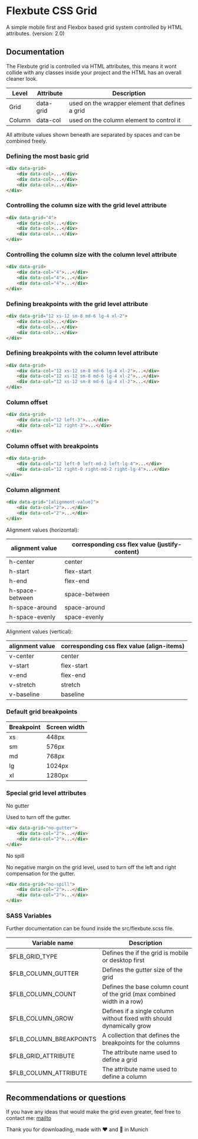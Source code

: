 # Flexbute CSS Grid

A simple mobile first and Flexbox based grid system controlled by HTML attributes. (version: 2.0)

## Documentation

The Flexbute grid is controlled via HTML attributes, this means it wont collide with any classes inside your project and the HTML has an overall cleaner look.

| Level  | Attribute | Description                                     |
|--------|-----------|-------------------------------------------------|
| Grid   | data-grid | used on the wrapper element that defines a grid |
| Column | data-col  | used on the column element to control it        |

All attribute values shown beneath are separated by spaces and can be combined freely.

### Defining the most basic grid

```html
<div data-grid>
    <div data-col>...</div>
    <div data-col>...</div>
    <div data-col>...</div>
</div>
```

### Controlling the column size with the grid level attribute

```html
<div data-grid="4">
    <div data-col>...</div>
    <div data-col>...</div>
    <div data-col>...</div>
</div>
```

### Controlling the column size with the column level attribute

```html
<div data-grid>
    <div data-col="4">...</div>
    <div data-col="4">...</div>
    <div data-col="4">...</div>
</div>
```

### Defining breakpoints with the grid level attribute

```html
<div data-grid="12 xs-12 sm-8 md-6 lg-4 xl-2">
    <div data-col>...</div>
    <div data-col>...</div>
    <div data-col>...</div>
</div>
```

### Defining breakpoints with the column level attribute

```html
<div data-grid>
    <div data-col="12 xs-12 sm-8 md-6 lg-4 xl-2">...</div>
    <div data-col="12 xs-12 sm-8 md-6 lg-4 xl-2">...</div>
    <div data-col="12 xs-12 sm-8 md-6 lg-4 xl-2">...</div>
</div>
```

### Column offset

```html
<div data-grid>
    <div data-col="12 left-3">...</div>
    <div data-col="12 right-3">...</div>
</div>
```

### Column offset with breakpoints

```html
<div data-grid>
    <div data-col="12 left-0 left-md-2 left-lg-4">...</div>
    <div data-col="12 right-0 right-md-2 right-lg-4">...</div>
</div>
```

### Column alignment

```html
<div data-grid="[alignment-value]">
    <div data-col="2">...</div>
    <div data-col="2">...</div>
</div>
```

Alignment values (horizontal):

| alignment value | corresponding css flex value (justify-content) |
|-----------------|------------------------------------------------|
| h-center        | center                                         |
| h-start         | flex-start                                     |
| h-end           | flex-end                                       |
| h-space-between | space-between                                  |
| h-space-around  | space-around                                   |
| h-space-evenly  | space-evenly                                   |

Alignment values (vertical):

| alignment value | corresponding css flex value (align-items) |
|-----------------|--------------------------------------------|
| v-center        | center                                     |
| v-start         | flex-start                                 |
| v-end           | flex-end                                   |
| v-stretch       | stretch                                    |
| v-baseline      | baseline                                   |

### Default grid breakpoints

| Breakpoint  | Screen width |
|-------------|--------------|
| xs          | 448px        |
| sm          | 576px        |
| md          | 768px        |
| lg          | 1024px       |
| xl          | 1280px       |

### Special grid level attributes

No gutter

Used to turn off the gutter.

```html
<div data-grid="no-gutter">
    <div data-col="2">...</div>
    <div data-col="2">...</div>
</div>
```

No spill

No negative margin on the grid level, used to turn off the left and right compensation for the gutter.

```html
<div data-grid="no-spill">
    <div data-col="2">...</div>
    <div data-col="2">...</div>
</div>
```

### SASS Variables

Further documentation can be found inside the src/flexbute.scss file.

| Variable name           | Description                                                             |
|-------------------------|-------------------------------------------------------------------------|
| $FLB_GRID_TYPE          | Defines the if the grid is mobile or desktop first                      |
| $FLB_COLUMN_GUTTER      | Defines the gutter size of the grid                                     |
| $FLB_COLUMN_COUNT       | Defines the base column count of the grid (max combined width in a row) |
| $FLB_COLUMN_GROW        | Defines if a single column without fixed with should dynamically grow   |
| $FLB_COLUMN_BREAKPOINTS | A collection that defines the breakpoints for the columns               |
| $FLB_GRID_ATTRIBUTE     | The attribute name used to define a grid                                |
| $FLB_COLUMN_ATTRIBUTE   | The attribute name used to define a column                              |

## Recommendations or questions

If you have any ideas that would make the grid even greater, feel free to contact me:
[mailto](Mailto:niklas@wagweb.de)

Thank you for downloading, made with ❤️ and 🍺 in Munich
